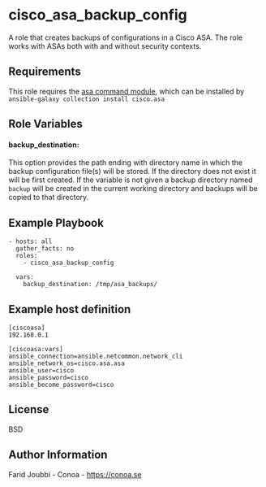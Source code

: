 cisco_asa_backup_config
=======================

A role that creates backups of configurations in a Cisco ASA.
The role works with ASAs both with and without security contexts.

Requirements
------------

This role requires the [asa command module](https://docs.ansible.com/ansible/latest/collections/cisco/asa/asa_command_module.html), which can be installed by `ansible-galaxy collection install cisco.asa`

Role Variables
--------------

#### backup_destination:
This option provides the path ending with directory name in which the backup configuration file(s) will be stored. If the directory does not exist it will be first created.
If the variable is not given a backup directory named `backup` will be created in the current working directory and backups will be copied to that directory.

Example Playbook
----------------

```
- hosts: all
  gather_facts: no
  roles:
    - cisco_asa_backup_config

  vars:
    backup_destination: /tmp/asa_backups/
```

Example host definition
-----------------------

```
[ciscoasa]
192.168.0.1

[ciscoasa:vars]
ansible_connection=ansible.netcommon.network_cli
ansible_network_os=cisco.asa.asa
ansible_user=cisco
ansible_password=cisco
ansible_become_password=cisco
```

License
-------

BSD

Author Information
------------------

Farid Joubbi - Conoa - https://conoa.se
